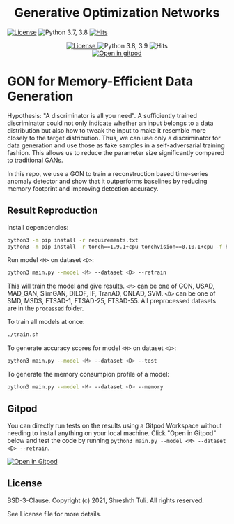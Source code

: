 <h1 align="center">Generative Optimization Networks</h1>

[![License](https://img.shields.io/badge/License-BSD%203--Clause-red.svg)](https://github.com/imperial-qore/GON/blob/master/LICENSE)
![Python 3.7, 3.8](https://img.shields.io/badge/python-3.7%20%7C%203.8-blue.svg)
[![Hits](https://hits.seeyoufarm.com/api/count/incr/badge.svg?url=https%3A%2F%2Fgithub.com%2Fimperial-qore%2FSAN&count_bg=%23FFC401&title_bg=%23555555&icon=&icon_color=%23E7E7E7&title=hits&edge_flat=false)](https://hits.seeyoufarm.com)

<div align="center">
  <a href="https://github.com/imperial-qore/GON/blob/master/LICENSE">
    <img src="https://img.shields.io/badge/License-BSD%203--Clause-red.svg" alt="License">
  </a>
   <a>
    <img src="https://img.shields.io/badge/python-3.8%20%7C%203.9-blue.svg" alt="Python 3.8, 3.9">
  </a>
   <a>
    <img src="https://hits.seeyoufarm.com/api/count/incr/badge.svg?url=https%3A%2F%2Fgithub.com%2Fimperial-qore%2FGON&count_bg=%23FFC401&title_bg=%23555555&icon=&icon_color=%23E7E7E7&title=hits&edge_flat=false" alt="Hits">
  </a>
 <br>
   <a href="https://gitpod.io/#https://github.com/imperial-qore/GON/">
    <img src="https://gitpod.io/button/open-in-gitpod.svg" alt="Open in gitpod">
  </a>
</div>

# GON for Memory-Efficient Data Generation

Hypothesis: "A discriminator is all you need". A sufficiently trained discriminator could not only indicate whether an input belongs to a data distribution but also how to tweak the input to make it resemble more closely to the target distribution. Thus, we can use only a discriminator for data generation and use those as fake samples in a self-adversarial training fashion. This allows us to reduce the parameter size significantly compared to traditional GANs.

In this repo, we use a GON to train a reconstruction based time-series anomaly detector and show that it outperforms baselines by reducing memory footprint and improving detection accuracy.

## Result Reproduction

Install dependencies:
```bash
python3 -m pip install -r requirements.txt
python3 -m pip install -r torch==1.9.1+cpu torchvision==0.10.1+cpu -f https://download.pytorch.org/whl/torch_stable.html
```

Run model `<M>` on dataset `<D>`:
```bash
python3 main.py --model <M> --dataset <D> --retrain
```
This will train the model and give results. `<M>` can be one of GON, USAD, MAD_GAN, SlimGAN, DILOF, IF, TranAD, ONLAD, SVM. `<D>` can be one of SMD, MSDS, FTSAD-1, FTSAD-25, FTSAD-55. All preprocessed datasets are in the `processed` folder.

To train all models at once:
```bash
./train.sh
```

To generate accuracy scores for model `<M>` on dataset `<D>`:
```bash
python3 main.py --model <M> --dataset <D> --test
```

To generate the memory consumpion profile of a model:
```bash
python3 main.py --model <M> --dataset <D> --memory
```

## Gitpod
You can directly run tests on the results using a Gitpod Workspace without needing to install anything on your local machine. Click "Open in Gitpod" below and test the code by running `python3 main.py --model <M> --dataset <D> --retrain`.

[![Open in Gitpod](https://gitpod.io/button/open-in-gitpod.svg)](https://gitpod.io/#https://github.com/imperial-qore/GON/)

## License

BSD-3-Clause. 
Copyright (c) 2021, Shreshth Tuli.
All rights reserved.

See License file for more details.